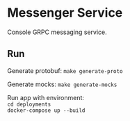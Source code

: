 # Messenger Service

Console GRPC messaging service.

## Run

Generate protobuf: `make generate-proto`

Generate mocks: `make generate-mocks`

Run app with environment:<br/>
`cd deployments`<br/>
`docker-compose up --build`
